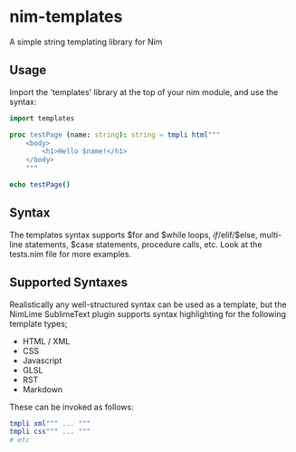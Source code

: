 nim-templates
=============

A simple string templating library for Nim

Usage
-----
Import the 'templates' library at the top of your nim module, and use the syntax:

```nim
import templates

proc testPage (name: string): string = tmpli html"""
    <body>
        <h1>Hello $name!</h1>
    </body>
    """

echo testPage()
```

Syntax
------
The templates syntax supports $for and $while loops, $if/$elif/$else, multi-line statements, $case statements, procedure calls, etc. Look at the tests.nim file for more examples.


Supported Syntaxes
------------------
Realistically any well-structured syntax can be used as a template, but the NimLime SublimeText plugin supports syntax highlighting for the following template types;

- HTML / XML
- CSS
- Javascript
- GLSL
- RST
- Markdown

These can be invoked as follows:

```nim
tmpli xml""" ... """
tmpli css""" ... """
# etc
```
